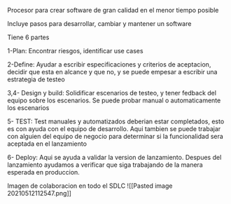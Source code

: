 Procesor para crear software de gran calidad en el menor tiempo posible

Incluye pasos para desarrollar, cambiar  y mantener un software

Tiene 6 partes

1-Plan: Encontrar riesgos, identificar use cases

2-Define: Ayudar a escribir especificaciones y criterios de aceptacion, decidir que esta en alcance y que no, y se puede empesar a escribir una estrategia de testeo

3,4- Design y build: Solidificar escenarios de testeo, y tener fedback del equipo sobre los escenarios.
Se puede probar manual o automaticamente los escenarios

5- TEST: Test manuales y automatizados deberian estar completados, esto es con ayuda con el equipo de desarrollo.
Aqui tambien se puede trabajar con alguien del equipo de negocio para determinar si la funcionalidad sera aceptada en el lanzamiento

6- Deploy: Aqui se ayuda a validar la version de lanzamiento.
Despues del lanzamiento ayudamos a verificar que siga trabajando de la manera esperada en produccion.

Imagen de colaboracion en todo el SDLC
![[Pasted image 20210512112547.png]]

